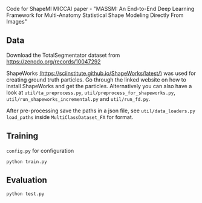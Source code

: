
Code for ShapeMI MICCAI paper - "MASSM: An End-to-End Deep Learning Framework for Multi-Anatomy Statistical Shape Modeling Directly From Images"


## Data 
Download the TotalSegmentator dataset from https://zenodo.org/records/10047292

ShapeWorks [(https://sciinstitute.github.io/ShapeWorks/latest/)](https://sciinstitute.github.io/ShapeWorks/latest/) was used for creating ground truth particles. Go through the linked website on how to install ShapeWorks and get the particles. Alternatively you can also have a look at ```util/ta_preprocess.py```, ```util/preprocess_for_shapeworks.py```, ```util/run_shapeworks_incremental.py``` and ```util/run_fd.py```.

After pre-processing save the paths in a json file, see ```util/data_loaders.py``` ```load_paths``` inside ```MultiClassDataset_FA``` for format.

## Training
```config.py``` for configuration

```
python train.py
```
## Evaluation
```
python test.py
```
